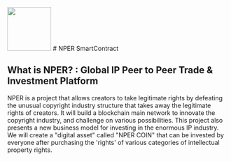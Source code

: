 <img src="https://raw.githubusercontent.com/NperProject/Marketing/master/nper_token.jpg" width="100" height="100">
# NPER SmartContract

## What is NPER? : Global IP Peer to Peer Trade & Investment Platform

NPER is a project that allows creators to take legitimate rights by defeating the unusual copyright
industry structure that takes away the legitimate rights of creators. It will build a blockchain main network
to innovate the copyright industry, and challenge on various possibilities.
This project also presents a new business model for investing in the enormous IP industry. We will
create a "digital asset" called "NPER COIN" that can be invested by everyone after purchasing the 'rights'
of various categories of intellectual property rights.
